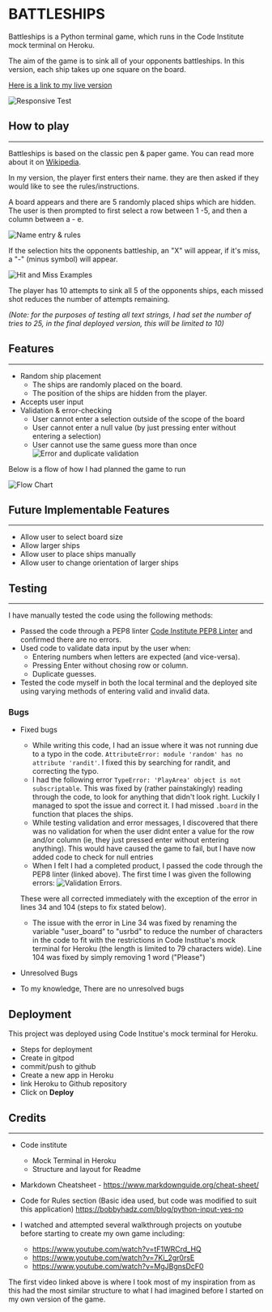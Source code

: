 # BATTLESHIPS

Battleships is a Python terminal game, which runs in the Code Institute mock terminal on Heroku.

The aim of the game is to sink all of your opponents battleships. In this version, each ship takes up one square on the board.

[Here is a link to my live version](https://md1982-battleships.herokuapp.com/)

![Responsive Test](documentation/responsive.png)

## How to play
______

Battleships is based on the classic pen & paper game. You can read more about it on [Wikipedia](https://en.wikipedia.org/wiki/Battleship_(game)).

In my version, the player first enters their name. they are then asked if they would like to see the rules/instructions. 

A board appears and there are 5 randomly placed ships which are hidden. The user is then prompted to first select a row between 1 -5, and then a column between a - e.


![Name entry & rules](documentation/name_and_rules.png)

If the selection hits the opponents battleship, an "X" will appear, if it's miss, a "-" (minus symbol) will appear.

![Hit and Miss Examples](documentation/hit_miss_example.png)

The player has 10 attempts to sink all 5 of the opponents ships, each missed shot reduces the number of attempts remaining.

*(Note: for the purposes of testing all text strings, I had set the number of tries to 25, in the final deployed version, this will be limited to 10)*

## Features
_____

* Random ship placement
  * The ships are randomly placed on the board.
  * The position of the ships are hidden from the player. 
* Accepts user input
* Validation & error-checking
  * User cannot enter a selection outside of the scope of the board
  * User cannot enter a null value (by just pressing enter without entering a selection)
  * User cannot use the same guess more than once
![Error and duplicate validation](documentation/duplicate_and_null_entered.png)

Below is a flow of how I had planned the game to run

![Flow Chart](documentation/battleships_flowchart.png)

## Future Implementable Features
_____

* Allow user to select board size
* Allow larger ships
* Allow user to place ships manually
* Allow user to change orientation of larger ships

## Testing
_____
I have manually tested the code using the following methods:
* Passed the code through a PEP8 linter [Code Institute PEP8 Linter](https://pep8ci.herokuapp.com/) and confirmed there are no errors.
* Used code to validate data input by the user when:
  * Entering numbers when letters are expected (and vice-versa).
  * Pressing Enter without chosing row or column.
  * Duplicate guesses.
* Tested the code myself in both the local terminal and the deployed site using varying methods of entering valid and invalid data.

### Bugs
* Fixed bugs
  * While writing this code, I had an issue where it was not running due to a typo in the code. `AttributeError: module 'random' has no attribute 'randit'`. I fixed this by searching for randit, and correcting the typo.
  * I had the following error `TypeError: 'PlayArea' object is not subscriptable`. This was fixed by (rather painstakingly) reading through the code, to look for anything that didn't look right. Luckily I managed to spot the issue and correct it. I had missed `.board` in the function that places the ships.
  * While testing validation and error messages, I discovered that there was no validation for when the user didnt enter a value for the row and/or column (ie, they just pressed enter without entering anything). This would have caused the game to fail, but I have now added code to check for null entries
  * When I felt I had a completed product, I passed the code through the PEP8 linter (linked above). The first time I was given the following errors:
![Validation Errors](documentation/validation_errors.png).
   
   These were all corrected immediately with the exception of the error in lines 34 and 104 (steps to fix stated below).
  * The issue with the error in Line 34 was fixed by renaming the variable "user_board" to "usrbd" to reduce the number of characters in the code to fit with the restrictions in Code Institue's mock terminal for Heroku (the length is limited to 79 characters wide). Line 104 was fixed by simply removing 1 word ("Please")

* Unresolved Bugs
 * To my knowledge, There are no unresolved bugs


## Deployment
This project was deployed using Code Institue's mock terminal for Heroku.

 * Steps for deployment
  * Create in gitpod
  * commit/push to github
  * Create a new app in Heroku
  * link Heroku to Github repository
  * Click on **Deploy**

## Credits
_____
* Code institute
  * Mock Terminal in Heroku
  * Structure and layout for Readme

* Markdown Cheatsheet - https://www.markdownguide.org/cheat-sheet/

* Code for Rules section (Basic idea used, but code was modified to suit this application) https://bobbyhadz.com/blog/python-input-yes-no

* I watched and attempted several walkthrough projects on youtube before starting to create my own game including:
  * https://www.youtube.com/watch?v=tF1WRCrd_HQ
  * https://www.youtube.com/watch?v=7Ki_2gr0rsE
  * https://www.youtube.com/watch?v=MgJBgnsDcF0

The first video linked above is where I took most of my inspiration from as this had the most similar structure to what I had imagined before I started on my own version of the game.